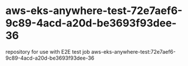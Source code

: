 # aws-eks-anywhere-test-72e7aef6-9c89-4acd-a20d-be3693f93dee-36
repository for use with E2E test job aws-eks-anywhere-test:72e7aef6-9c89-4acd-a20d-be3693f93dee-36
